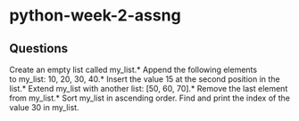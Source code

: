 # python-week-2-assng

## Questions
Create an empty list called my_list.*
Append the following elements to my_list: 10, 20, 30, 40.*
Insert the value 15 at the second position in the list.*
Extend my_list with another list: [50, 60, 70].*
Remove the last element from my_list.*
Sort my_list in ascending order.
Find and print the index of the value 30 in my_list.